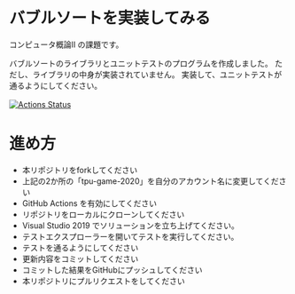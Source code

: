 # バブルソートを実装してみる
コンピュータ概論II の課題です。

バブルソートのライブラリとユニットテストのプログラムを作成しました。
ただし、ライブラリの中身が実装されていません。
実装して、ユニットテストが通るようにしてください。


[![Actions Status](https://github.com/nazonokouta0706/comp2_10_bubble_sort/workflows/MSTest/badge.svg)](https://github.com/nazonokouta0706/comp2_10_bubble_sort/actions)　

# 進め方
* 本リポジトリをforkしてください
* 上記の2か所の「tpu-game-2020」を自分のアカウント名に変更してください
* GitHub Actions を有効にしてください
* リポジトリをローカルにクローンしてください
* Visual Studio 2019 でソリューションを立ち上げてください。
* テストエクスプローラーを開いてテストを実行してください。
* テストを通るようにしてください
* 更新内容をコミットしてください
* コミットした結果をGitHubにプッシュしてください
* 本リポジトリにプルリクエストをしてください
